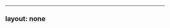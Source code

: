 ---
layout: none
-----

<RedoclyAPIBlock src="/firefly-services/docs/lightroom_applyPresets.json" width="600px" disableSidebar hideTryItPanel />
